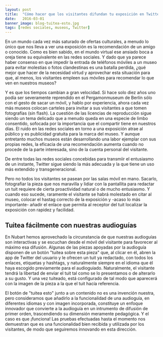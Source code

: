 ```yaml
---
layout: post
title:  "Cómo hacer que los visitantes difundan tu exposición en Twitter"
date:   2016-03-01
banner_image: blog-tuitea-esto.jpg
tags: [redes sociales, museos, Twitter]
---
```


En un mundo cada vez más saturado de ofertas culturales, a menudo lo único que nos lleva a ver una exposición es la recomendación de un amigo o conocido. Como es bien sabido, en el mundo virtual ese ansiado boca a oreja tiene su equivalente en las redes sociales. Y dado que ya parece haber consenso en que impedir la entrada de teléfonos móviles a un museo para evitar molestias o fotos clandestinas es una batalla perdida, ¿qué mejor que hacer de la necesidad virtud y aprovechar esta situación para que, al menos, los visitantes empleen sus móviles para recomendar lo que ven en nuestros museos?

 Y es que los tiempos cambian a gran velocidad. Si hace solo diez años uno podía ser severamente reprendido en el Pergamonmuseum de Berlín sólo con el gesto de sacar un móvil, y hablo por experiencia, ahora cada vez más museos colocan carteles para invitar a sus visitantes a que tomen fotografías (sin flash). La cuestión de las licencias de reproducción sigue siendo un tema delicado que a menudo queda en una especie de limbo consentido, sofocada por la importancia que el compartir tiene en nuestros días. El ruido en las redes sociales en torno a una exposición atrae al público y es publicidad gratuita para la marca del museo. Y aunque entretanto muchos museos están desarrollando una labor ejemplar con sus propias redes, la eficacia de una recomendación aumenta cuando no procede de la parte interesada, sino de la cuenta personal del visitante.

<!--more-->

De entre todas las redes sociales concebidas para transmiir el entusiasmo de un instante, Twitter sigue siendo la más adecuada y la que tiene un uso más extendido y transgeneracional.

Pero no todos los visitantes se pasean por las salas móvil en mano. Sacarlo, fotografiar la pieza que nos maravilla y lidiar con la pantallita para redactar un tuit requiere de cierta proactividad natural o de mucho entusiasmo. Y cuando eso sucede, raramente el visitante se habrá molestado en citar al museo, colocar el hastag correcto de la exposición y -acaso lo más importante- añadir el enlace que permita al receptor del tuit localizar la exposición con rapidez y facilidad.

## Tuitea fácilmente con nuestras audioguías

En Nubart hemos aprovechado la circunstancia de que nuestras audioguías son interactivas y se escuchan desde el móvil del visitante para favorecer al máximo esa difusión. Algunas de las piezas apoyadas por la audioguía disponen de un botón "tuitea sobre esta pieza" que, al clicar en él, abren la app de Twitter del usuario y le ofrecen un tuit ya redactado, con todos los enlaces, etiquetas y hashtags, y naturalmente siempre en el idioma que él haya escogido previamente para el audioguiado. Naturalmente, el visitante tendrá la libertad de enviar el tuit tal como se lo presentamos o de alterarlo a su gusto. Y una vez tuiteado, está configurado de tal modo que aparecerá con la imagen de la pieza a la que el tuit hacía referencia.

El botón de "tuitea esto" junto a un contenido no es una invención nuestra, pero consideramos que añadirlo a la funcionalidad de una audioguía, en diferentes idiomas y con imagen incorporada, constituye un enfoque innovador que convierte a la audioguía en un intrumento de difusión de primer orden, trascendiendo su dimensión meramente pedagógica. Y el caso es que ¡funciona! Las pruebas efectuadas hasta el momento nos demuestran que es una funcionalidad bien recibida y utilizada por los visitantes, de modo que seguiremos innovando en esta dirección.

